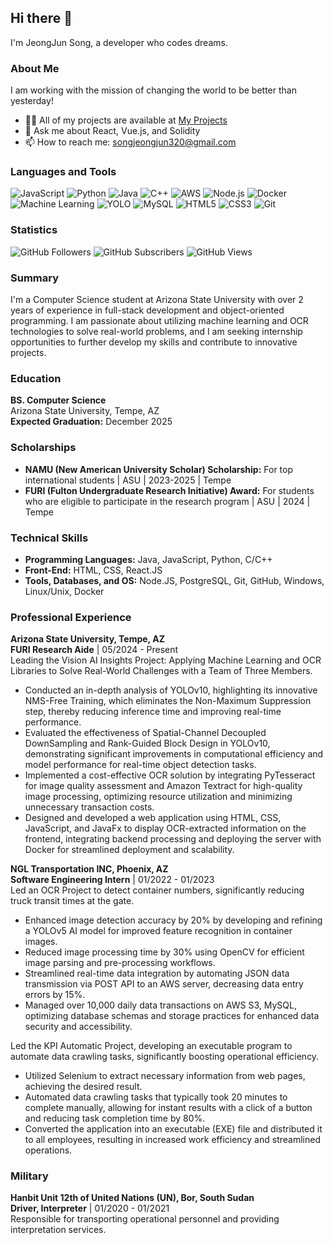 ## Hi there 👋

I'm JeongJun Song, a developer who codes dreams.

### About Me
I am working with the mission of changing the world to be better than yesterday!

- 👨‍💻 All of my projects are available at [My Projects](https://charmed-summer-94a.notion.site/20ca1bad28ea4011b5a224feb859cfc5)
- 💬 Ask me about React, Vue.js, and Solidity
- 📫 How to reach me: songjeongjun320@gmail.com

### Languages and Tools
![JavaScript](https://img.shields.io/badge/JavaScript-F7DF1E?style=for-the-badge&logo=javascript&logoColor=black)
![Python](https://img.shields.io/badge/Python-3776AB?style=for-the-badge&logo=python&logoColor=white)
![Java](https://img.shields.io/badge/Java-007396?style=for-the-badge&logo=java&logoColor=white)
![C++](https://img.shields.io/badge/C++-00599C?style=for-the-badge&logo=cplusplus&logoColor=white)
![AWS](https://img.shields.io/badge/AWS-232F3E?style=for-the-badge&logo=amazon-aws&logoColor=white)
![Node.js](https://img.shields.io/badge/Node.js-339933?style=for-the-badge&logo=nodedotjs&logoColor=white)
![Docker](https://img.shields.io/badge/Docker-2496ED?style=for-the-badge&logo=docker&logoColor=white)
![Machine Learning](https://img.shields.io/badge/Machine%20Learning-FF6F00?style=for-the-badge&logo=machinelearning&logoColor=white)
![YOLO](https://img.shields.io/badge/YOLO-000000?style=for-the-badge&logo=yolo&logoColor=white)
![MySQL](https://img.shields.io/badge/MySQL-4479A1?style=for-the-badge&logo=mysql&logoColor=white)
![HTML5](https://img.shields.io/badge/HTML5-E34F26?style=for-the-badge&logo=html5&logoColor=white)
![CSS3](https://img.shields.io/badge/CSS3-1572B6?style=for-the-badge&logo=css3&logoColor=white)
![Git](https://img.shields.io/badge/Git-F05032?style=for-the-badge&logo=git&logoColor=white)

### Statistics
![GitHub Followers](https://img.shields.io/github/followers/songjeongjun320?style=social)
![GitHub Subscribers](https://img.shields.io/youtube/channel/subscribers/UCzZZzZZZZZZZZZ?style=social)
![GitHub Views](https://img.shields.io/youtube/channel/views/UCzZZzZZZZZZZZZ?style=social)

### Summary
I'm a Computer Science student at Arizona State University with over 2 years of experience in full-stack development and object-oriented programming. I am passionate about utilizing machine learning and OCR technologies to solve real-world problems, and I am seeking internship opportunities to further develop my skills and contribute to innovative projects.

### Education
**BS. Computer Science**  
Arizona State University, Tempe, AZ  
**Expected Graduation:** December 2025

### Scholarships
- **NAMU (New American University Scholar) Scholarship:** For top international students | ASU | 2023-2025 | Tempe
- **FURI (Fulton Undergraduate Research Initiative) Award:** For students who are eligible to participate in the research program | ASU | 2024 | Tempe

### Technical Skills
- **Programming Languages:** Java, JavaScript, Python, C/C++
- **Front-End:** HTML, CSS, React.JS
- **Tools, Databases, and OS:** Node.JS, PostgreSQL, Git, GitHub, Windows, Linux/Unix, Docker

### Professional Experience
**Arizona State University, Tempe, AZ**  
**FURI Research Aide** | 05/2024 - Present  
Leading the Vision AI Insights Project: Applying Machine Learning and OCR Libraries to Solve Real-World Challenges with a Team of Three Members.

- Conducted an in-depth analysis of YOLOv10, highlighting its innovative NMS-Free Training, which eliminates the Non-Maximum Suppression step, thereby reducing inference time and improving real-time performance.
- Evaluated the effectiveness of Spatial-Channel Decoupled DownSampling and Rank-Guided Block Design in YOLOv10, demonstrating significant improvements in computational efficiency and model performance for real-time object detection tasks.
- Implemented a cost-effective OCR solution by integrating PyTesseract for image quality assessment and Amazon Textract for high-quality image processing, optimizing resource utilization and minimizing unnecessary transaction costs.
- Designed and developed a web application using HTML, CSS, JavaScript, and JavaFx to display OCR-extracted information on the frontend, integrating backend processing and deploying the server with Docker for streamlined deployment and scalability.

**NGL Transportation INC, Phoenix, AZ**  
**Software Engineering Intern** | 01/2022 - 01/2023  
Led an OCR Project to detect container numbers, significantly reducing truck transit times at the gate.

- Enhanced image detection accuracy by 20% by developing and refining a YOLOv5 AI model for improved feature recognition in container images.
- Reduced image processing time by 30% using OpenCV for efficient image parsing and pre-processing workflows.
- Streamlined real-time data integration by automating JSON data transmission via POST API to an AWS server, decreasing data entry errors by 15%.
- Managed over 10,000 daily data transactions on AWS S3, MySQL, optimizing database schemas and storage practices for enhanced data security and accessibility.

Led the KPI Automatic Project, developing an executable program to automate data crawling tasks, significantly boosting operational efficiency.

- Utilized Selenium to extract necessary information from web pages, achieving the desired result.
- Automated data crawling tasks that typically took 20 minutes to complete manually, allowing for instant results with a click of a button and reducing task completion time by 80%.
- Converted the application into an executable (EXE) file and distributed it to all employees, resulting in increased work efficiency and streamlined operations.

### Military
**Hanbit Unit 12th of United Nations (UN), Bor, South Sudan**  
**Driver, Interpreter** | 01/2020 - 01/2021  
Responsible for transporting operational personnel and providing interpretation services.
